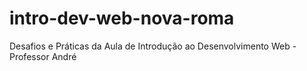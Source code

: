 # intro-dev-web-nova-roma
Desafios e Práticas da Aula de Introdução ao Desenvolvimento Web - Professor André
